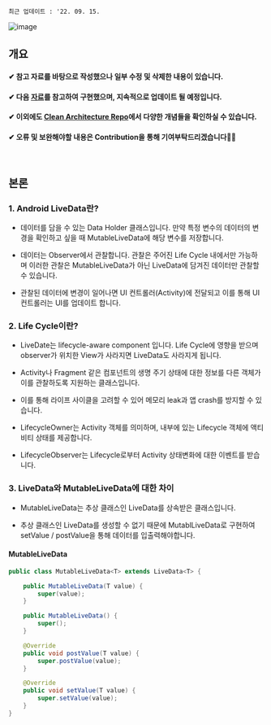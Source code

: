 `최근 업데이트 : '22. 09. 15.`

![image](https://user-images.githubusercontent.com/86638578/183851710-91769369-8591-4ce4-b6d8-f057530005aa.png)
## 개요
#### ✔ 참고 자료를 바탕으로 작성했으나 일부 수정 및 삭제한 내용이 있습니다.
#### ✔ 다음 [자료](https://todaycode.tistory.com/49)를 참고하여 구현했으며, 지속적으로 업데이트 될 예정입니다.
#### ✔ 이외에도 [Clean Architecture Repo](https://github.com/woongcheol/Android-Clean-Architecture)에서 다양한 개념들을 확인하실 수 있습니다.  
#### ✔ 오류 및 보완해야할 내용은 Contribution을 통해 기여부탁드리겠습니다🙇‍♂️

</br>

## 본론  
### 1. Android LiveData란?

- 데이터를 담을 수 있는 Data Holder 클래스입니다. 만약 특정 변수의 데이터의 변경을 확인하고 싶을 때 MutableLiveData에 해당 변수를 저장합니다.

- 데이터는 Observer에서 관찰합니다. 관찰은 주어진 Life Cycle 내에서만 가능하며 이러한 관찰은 MutableLiveData가 아닌 LiveData에 담겨진 데이터만 관찰할 수 있습니다.

- 관찰된 데이터에 변경이 일어나면 UI 컨트롤러(Activity)에 전달되고 이를 통해 UI 컨트롤러는 UI를 업데이트 합니다.

### 2. Life Cycle이란?

- LiveDate는 lifecycle-aware component 입니다. Life Cycle에 영향을 받으며 observer가 위치한 View가 사라지면 LiveData도 사라지게 됩니다.

- Activity나 Fragment 같은 컴포넌트의 생명 주기 상태에 대한 정보를 다른 객체가 이를 관찰하도록 지원하는 클래스입니다.

- 이를 통해 라이프 사이클을 고려할 수 있어 메모리 leak과 앱 crash를 방지할 수 있습니다.

- LifecycleOwner는 Activity 객체를 의미하며, 내부에 있는 Lifecycle 객체에 액티비티 상태를 제공합니다.

- LifecycleObserver는 Lifecycle로부터 Activity 상태변화에 대한 이벤트를 받습니다.

### 3. LiveData와 MutableLiveData에 대한 차이
- MutableLiveData는 추상 클래스인 LiveData를 상속받은 클래스입니다.

- 추상 클래스인 LiveData를 생성할 수 없기 때문에 MutablLiveData로 구현하여 setValue / postValue을 통해 데이터를 입출력해야합니다.

#### MutableLiveData
```java
public class MutableLiveData<T> extends LiveData<T> {

    public MutableLiveData(T value) {
        super(value);
    }

    public MutableLiveData() {
        super();
    }

    @Override
    public void postValue(T value) {
        super.postValue(value);
    }

    @Override
    public void setValue(T value) {
        super.setValue(value);
    }
}
```
